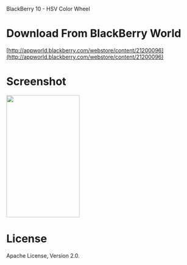 BlackBerry 10 - HSV Color Wheel

# Download From BlackBerry World
[http://appworld.blackberry.com/webstore/content/21200096](http://appworld.blackberry.com/webstore/content/21200096)

# Screenshot
<img src="https://github.com/hardisonbrewing/ColorWheel/raw/master/art/screenshot.png" width="192px" height="320px" />

# License
Apache License, Version 2.0.
